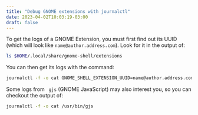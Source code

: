 ```yaml
---
title: "Debug GNOME extensions with journalctl"
date: 2023-04-02T10:03:19-03:00
draft: false
---
```


To get the logs of a GNOME Extension, you must first find out its UUID (which
will look like `name@author.address.com`). Look for it in the output of:

```bash
ls $HOME/.local/share/gnome-shell/extensions
```

You can then get its logs with the command:

```bash
journalctl -f -o cat GNOME_SHELL_EXTENSION_UUID=name@author.address.com
```

Some logs from ` gjs` (GNOME JavaScript) may also interest you, so you can
checkout the output of:

```bash
journalctl -f -o cat /usr/bin/gjs
```
